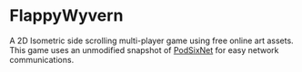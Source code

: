 # FlappyWyvern
A 2D Isometric side scrolling multi-player game using free online art assets. This game uses an unmodified snapshot of [PodSixNet](https://github.com/chr15m/PodSixNet/) for easy network communications.
